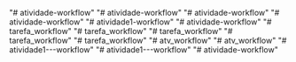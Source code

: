 "# atividade-workflow" 
"# atividade-workflow" 
"# atividade-workflow" 
"# atividade-workflow" 
"# atividade1-workflow" 
"# atividade-workflow" 
"# tarefa_workflow" 
"# tarefa_workflow" 
"# tarefa_workflow" 
"# tarefa_workflow" 
"# tarefa_workflow" 
"# atv_workflow" 
"# atv_workflow" 
"# atividade1---workflow" 
"# atividade1---workflow" 
"# atividade-workflow" 
